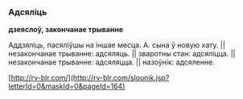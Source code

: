 ### Адсяліць
**дзеяслоў, закончанае трыванне**

Аддзяліць, пасяліўшы на іншае месца. А. сына ў новую хату. || незакончанае трыванне: адсяляць. || зваротны стан: адсяліцца. || незакончанае трыванне: адсяляцца. || назоўнік: адсяленне.

<a rel="author">[http://rv-blr.com/](http://rv-blr.com/slounik.jsp?letterId=0&maskId=0&pageId=164)</a>

